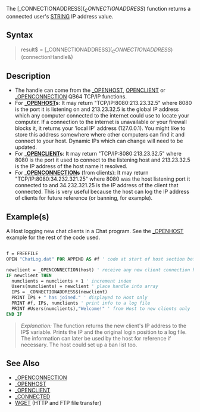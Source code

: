 The [_CONNECTIONADDRESS$](_CONNECTIONADDRESS$) function returns a connected user's [STRING](STRING) IP address value.

## Syntax

> result$ = [_CONNECTIONADDRESS$](_CONNECTIONADDRESS$)(connectionHandle&)

## Description

* The handle can come from the [_OPENHOST](_OPENHOST), [OPENCLIENT](OPENCLIENT) or [_OPENCONNECTION](_OPENCONNECTION) QB64 TCP/IP functions.
* For **[_OPENHOST](_OPENHOST)s**: It may return "TCP/IP:8080:213.23.32.5" where 8080 is the port it is listening on and 213.23.32.5 is the global IP address which any computer connected to the internet could use to locate your computer. If a connection to the internet is unavailable or your firewall blocks it, it returns your 'local IP' address (127.0.0.1). You might like to store this address somewhere where other computers can find it and connect to your host. Dynamic IPs which can change will need to be updated.
* For **[_OPENCLIENT](_OPENCLIENT)s**: It may return "TCP/IP:8080:213.23.32.5" where 8080 is the port it used to connect to the listening host and 213.23.32.5 is the IP address of the host name it resolved.
* For **[_OPENCONNECTION](_OPENCONNECTION)s** (from clients): It may return "TCP/IP:8080:34.232.321.25" where 8080 was the host listening port it connected to and 34.232.321.25 is the IP address of the client that connected. This is very useful because the host can log the IP address of clients for future reference (or banning, for example).

## Example(s)

A Host logging new chat clients in a Chat program. See the [_OPENHOST](_OPENHOST) example for the rest of the code used.

```vb

f = FREEFILE
OPEN "ChatLog.dat" FOR APPEND AS #f ' code at start of host section before DO loop.

newclient = _OPENCONNECTION(host) ' receive any new client connection handles
IF newclient THEN
  numclients = numclients + 1 ' increment index
  Users(numclients) = newclient ' place handle into array
  IP$ = _CONNECTIONADDRESS$(newclient)
  PRINT IP$ + " has joined." ' displayed to Host only
  PRINT #f, IP$, numclients ' print info to a log file
  PRINT #Users(numclients),"Welcome!" ' from Host to new clients only
END IF 

```

> *Explanation:* The function returns the new client's IP address to the IP$ variable. Prints the IP and the original login position to a log file. The information can later be used by the host for reference  if necessary. The host could set up a ban list too. 

## See Also

* [_OPENCONNECTION](_OPENCONNECTION)
* [_OPENHOST](_OPENHOST)
* [_OPENCLIENT](_OPENCLIENT)
* [_CONNECTED](_CONNECTED)
* [WGET](WGET) (HTTP and FTP file transfer)
